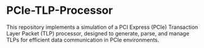 # PCIe-TLP-Processor
This repository implements a simulation of a PCI Express (PCIe) Transaction Layer Packet (TLP) processor, designed to generate, parse, and manage TLPs for efficient data communication in PCIe environments.
